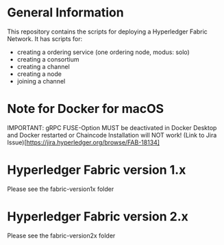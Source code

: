 # General Information

This repository contains the scripts for deploying a Hyperledger Fabric Network. It has scripts for: 
- creating a ordering service (one ordering node, modus: solo)
- creating a consortium 
- creating a channel
- creating a node
- joining a channel

# Note for Docker for macOS
IMPORTANT: gRPC FUSE-Option MUST be deactivated in Docker Desktop and Docker restarted or Chaincode Installation will NOT work!
(Link to Jira Issue)[https://jira.hyperledger.org/browse/FAB-18134]

# Hyperledger Fabric version 1.x
Please see the fabric-version1x folder 

# Hyperledger Fabric version 2.x
Please see the fabric-version2x folder